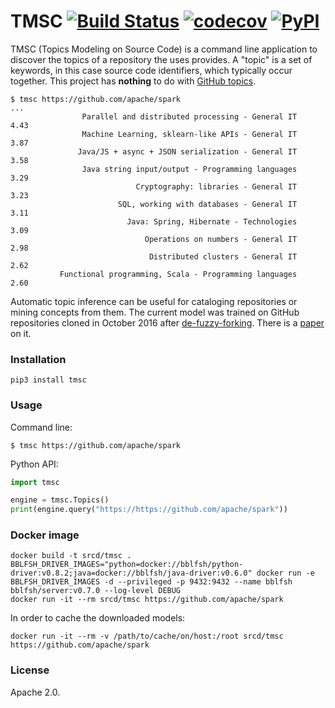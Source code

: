 # TMSC [![Build Status](https://travis-ci.org/src-d/tmsc.svg)](https://travis-ci.org/src-d/tmsc) [![codecov](https://codecov.io/github/src-d/tmsc/coverage.svg?branch=develop)](https://codecov.io/gh/src-d/tmsc) [![PyPI](https://img.shields.io/pypi/v/tmsc.svg)](https://pypi.python.org/pypi/tmsc)

TMSC (Topics Modeling on Source Code) is a command line application to discover the topics of
a repository the uses provides. A "topic" is a set of keywords, in this case source code
identifiers, which typically occur together. This project has **nothing** to do with
[GitHub topics](https://github.com/blog/2309-introducing-topics).

```
$ tmsc https://github.com/apache/spark
...
                Parallel and distributed processing - General IT	4.43
                Machine Learning, sklearn-like APIs - General IT	3.87
               Java/JS + async + JSON serialization - General IT	3.58
                Java string input/output - Programming languages	3.29
                            Cryptography: libraries - General IT	3.23
                        SQL, working with databases - General IT	3.11
                          Java: Spring, Hibernate - Technologies	3.09
                              Operations on numbers - General IT	2.98
                               Distributed clusters - General IT	2.62
           Functional programming, Scala - Programming languages	2.60
```

Automatic topic inference can be useful for cataloging repositories or mining concepts from them.
The current model was trained on GitHub repositories cloned in October 2016 after
[de-fuzzy-forking](https://blog.sourced.tech/post/minhashcuda/). There is a
[paper](https://arxiv.org/abs/1704.00135) on it.

### Installation

```
pip3 install tmsc
```

### Usage

Command line:

```
$ tmsc https://github.com/apache/spark
```

Python API:

```python
import tmsc

engine = tmsc.Topics()
print(engine.query("https://https://github.com/apache/spark"))
```

### Docker image

```
docker build -t srcd/tmsc .
BBLFSH_DRIVER_IMAGES="python=docker://bblfsh/python-driver:v0.8.2;java=docker://bblfsh/java-driver:v0.6.0" docker run -e BBLFSH_DRIVER_IMAGES -d --privileged -p 9432:9432 --name bblfsh bblfsh/server:v0.7.0 --log-level DEBUG
docker run -it --rm srcd/tmsc https://github.com/apache/spark
```

In order to cache the downloaded models:

```
docker run -it --rm -v /path/to/cache/on/host:/root srcd/tmsc https://github.com/apache/spark
```

### License

Apache 2.0.